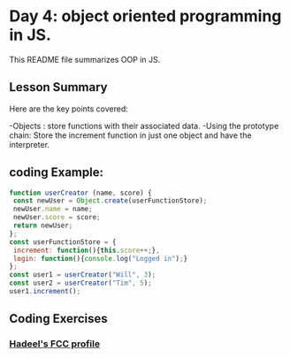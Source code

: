 # Day 4: object oriented programming in JS.

This README file summarizes OOP in JS. 

## Lesson Summary
Here are the key points covered:

-Objects : store functions with their associated data.
-Using the prototype chain: Store the increment function in just one object and have the interpreter.

## coding Example: 

```javascript
function userCreator (name, score) {
 const newUser = Object.create(userFunctionStore);
 newUser.name = name;
 newUser.score = score;
 return newUser;
};
const userFunctionStore = {
 increment: function(){this.score++;},
 login: function(){console.log("Logged in");}
};
const user1 = userCreator("Will", 3);
const user2 = userCreator("Tim", 5);
user1.increment();

```

## Coding Exercises

### [Hadeel's FCC profile](https://www.freecodecamp.org/Hadeel_Q)


